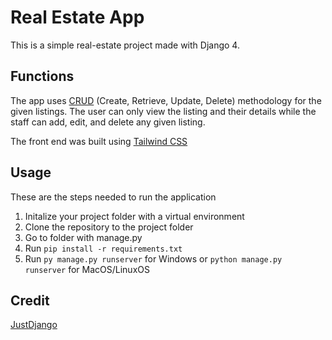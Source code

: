 # Real Estate App
 
This is a simple real-estate project made with Django 4.

## Functions
The app uses [CRUD](https://www.sumologic.com/glossary/crud/#:~:text=with%20Sumo%20Logic-,What%20is%20CRUD%3F,%2C%20read%2C%20update%20and%20delete.) (Create, Retrieve, Update, Delete) methodology for the given listings. The user can only view the listing and their details while the staff can add, edit, and delete any given listing.

The front end was built using [Tailwind CSS](https://tailwindui.com/)

## Usage
These are the steps needed to run the application
1. Initalize your project folder with a virtual environment
2. Clone the repository to the project folder
3. Go to folder with manage.py
4. Run ```pip install -r requirements.txt```
5. Run ```py manage.py runserver``` for Windows or ```python manage.py runserver``` for MacOS/LinuxOS

## Credit
[JustDjango](https://www.youtube.com/@JustDjango)
